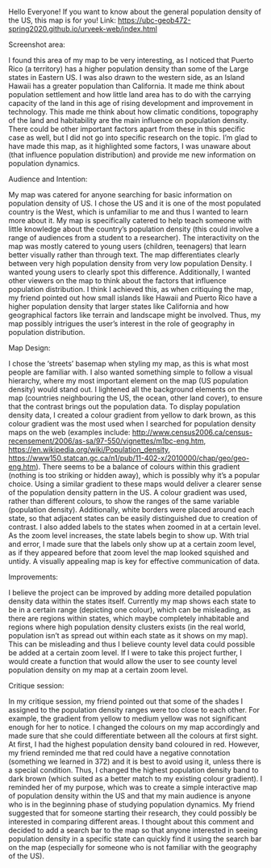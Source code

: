 Hello Everyone! 
If you want to know about the general population density of the US, this map is for you!
Link: https://ubc-geob472-spring2020.github.io/urveek-web/index.html

Screenshot area: 

I found this area of my map to be very interesting, as I noticed that Puerto Rico (a territory) has a higher population density than some of the Large states in Eastern US. I was also drawn to the western side, as an Island Hawaii has a greater population than California. It made me think about population settlement and how little land area has to do with the carrying capacity of the land in this age of rising development and improvement in technology. This made me think about how climatic conditions, topography of the land and habitability are the main influence on population density. There could be other important factors apart from these in this specific case as well, but I did not go into specific research on the topic. I’m glad to have made this map, as it highlighted some factors, I was unaware about (that influence population distribution) and provide me new information on population dynamics.           

Audience and Intention: 

My map was catered for anyone searching for basic information on population density of US. I chose the US and it is one of the most populated country is the West, which is unfamiliar to me and thus I wanted to learn more about it. My map is specifically catered to help teach someone with little knowledge about the country’s population density (this could involve a range of audiences from a student to a researcher). The interactivity on the map was mostly catered to young users (children, teenagers) that learn better visually rather than through text. The map differentiates clearly between very high population density from very low population Density. I wanted young users to clearly spot this difference. Additionally, I wanted other viewers on the map to think about the factors that influence population distribution. I think I achieved this, as when critiquing the map, my friend pointed out how small islands like Hawaii and Puerto Rico have a higher population density that larger states like California and how geographical factors like terrain and landscape might be involved. Thus, my map possibly intrigues the user’s interest in the role of geography in population distribution. 

Map Design:

I chose the ‘streets’ basemap when styling my map, as this is what most people are familiar with. I also wanted something simple to follow a visual hierarchy, where my most important element on the map (US population density) would stand out. I lightened all the background elements on the map (countries neighbouring the US, the ocean, other land cover), to ensure that the contrast brings out the population data. To display population density data, I created a colour gradient from yellow to dark brown, as this colour gradient was the most used when I searched for population density maps on the web (examples include: http://www.census2006.ca/census-recensement/2006/as-sa/97-550/vignettes/m1bc-eng.htm, https://en.wikipedia.org/wiki/Population_density, https://www150.statcan.gc.ca/n1/pub/11-402-x/2010000/chap/geo/geo-eng.htm). There seems to be a balance of colours within this gradient (nothing is too striking or hidden away), which is possibly why it’s a popular choice. Using a similar gradient to these maps would deliver a clearer sense of the population density pattern in the US. A colour gradient was used, rather than different colours, to show the ranges of the same variable (population density). Additionally, white borders were placed around each state, so that adjacent states can be easily distinguished due to creation of contrast. I also added labels to the states when zoomed in at a certain level. As the zoom level increases, the state labels begin to show up. With trial and error, I made sure that the labels only show up at a certain zoom level, as if they appeared before that zoom level the map looked squished and untidy. A visually appealing map is key for effective communication of data. 

Improvements:

I believe the project can be improved by adding more detailed population density data within the states itself. Currently my map shows each state to be in a certain range (depicting one colour), which can be misleading, as there are regions within states, which maybe completely inhabitable and regions where high population density clusters exists (in the real world, population isn’t as spread out within each state as it shows on my map). This can be misleading and thus I believe county level data could possible be added at a certain zoom level. If I were to take this project further, I would create a function that would allow the user to see county level population density on my map at a certain zoom level. 

Critique session:

In my critique session, my friend pointed out that some of the shades I assigned to the population density ranges were too close to each other. For example, the gradient from yellow to medium yellow was not significant enough for her to notice. I changed the colours on my map accordingly and made sure that she could differentiate between all the colours at first sight. At first, I had the highest population density band coloured in red. However, my friend reminded me that red could have a negative connotation (something we learned in 372) and it is best to avoid using it, unless there is a special condition. Thus, I changed the highest population density band to dark brown (which suited as a better match to my existing colour gradient). I reminded her of my purpose, which was to create a simple interactive map of population density within the US and that my main audience is anyone who is in the beginning phase of studying population dynamics. My friend suggested that for someone starting their research, they could possibly be interested in comparing different areas. I thought about this comment and decided to add a search bar to the map so that anyone interested in seeing population density in a specific state can quickly find it using the search bar on the map (especially for someone who is not familiar with the geography of the US). 

